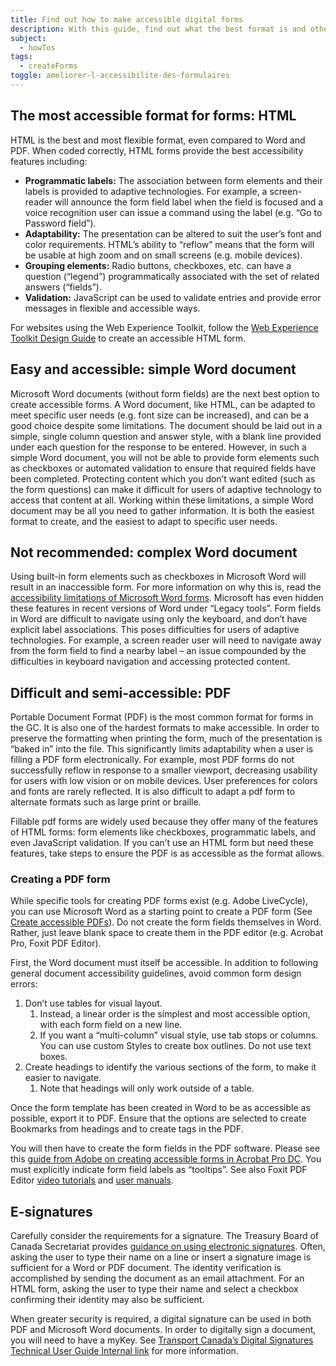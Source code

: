 ```yaml
---
title: Find out how to make accessible digital forms
description: With this guide, find out what the best format is and other helpful tips for making accessible digital forms.
subject:
  - howTos
tags:
  - createForms
toggle: ameliorer-l-accessibilite-des-formulaires
---
```

## The most accessible format for forms: HTML

HTML is the best and most flexible format, even compared to Word and PDF. When coded correctly, HTML forms provide the best accessibility features including:

- **Programmatic labels:** The association between form elements and their labels is provided to adaptive technologies. For example, a screen-reader will announce the form field label when the field is focused and a voice recognition user can issue a command using the label (e.g. “Go to Password field”).
- **Adaptability:** The presentation can be altered to suit the user’s font and color requirements. HTML’s ability to “reflow” means that the form will be usable at high zoom and on small screens (e.g. mobile devices).
- **Grouping elements:** Radio buttons, checkboxes, etc. can have a question (“legend”) programmatically associated with the set of related answers (“fields”).
- **Validation:** JavaScript can be used to validate entries and provide error messages in flexible and accessible ways.

For websites using the Web Experience Toolkit, follow the [Web Experience Toolkit Design Guide](https://wet-boew.github.io/wet-boew-styleguide/design/forms-en.html) to create an accessible HTML form.

## Easy and accessible: simple Word document

Microsoft Word documents (without form fields) are the next best option to create accessible forms. A Word document, like HTML, can be adapted to meet specific user needs (e.g. font size can be increased), and can be a good choice despite some limitations. The document should be laid out in a simple, single column question and answer style, with a blank line provided under each question for the response to be entered. However, in such a simple Word document, you will not be able to provide form elements such as checkboxes or automated validation to ensure that required fields have been completed. Protecting content which you don’t want edited (such as the form questions) can make it difficult for users of adaptive technology to access that content at all. Working within these limitations, a simple Word document may be all you need to gather information. It is both the easiest format to create, and the easiest to adapt to specific user needs.

## Not recommended: complex Word document

Using built-in form elements such as checkboxes in Microsoft Word will result in an inaccessible form. For more information on why this is, read the [accessibility limitations of Microsoft Word forms](https://accessible-digital-documents.com/blog/you-cant-make-microsoft-word-forms-accessible-enough/). Microsoft has even hidden these features in recent versions of Word under “Legacy tools”. Form fields in Word are difficult to navigate using only the keyboard, and don’t have explicit label associations. This poses difficulties for users of adaptive technologies. For example, a screen reader user will need to navigate away from the form field to find a nearby label – an issue compounded by the difficulties in keyboard navigation and accessing protected content.

## Difficult and semi-accessible: PDF

Portable Document Format (PDF) is the most common format for forms in the GC. It is also one of the hardest formats to make accessible. In order to preserve the formatting when printing the form, much of the presentation is “baked in” into the file. This significantly limits adaptability when a user is filling a PDF form electronically. For example, most PDF forms do not successfully reflow in response to a smaller viewport, decreasing usability for users with low vision or on mobile devices. User preferences for colors and fonts are rarely reflected. It is also difficult to adapt a pdf form to alternate formats such as large print or braille.

Fillable pdf forms are widely used because they offer many of the features of HTML forms: form elements like checkboxes, programmatic labels, and even JavaScript validation. If you can’t use an HTML form but need these features, take steps to ensure the PDF is as accessible as the format allows.

### Creating a PDF form

While specific tools for creating PDF forms exist (e.g. Adobe LiveCycle), you can use Microsoft Word as a starting point to create a PDF form (See [Create accessible PDFs](https://support.microsoft.com/en-us/office/create-accessible-pdfs-064625e0-56ea-4e16-ad71-3aa33bb4b7ed)). Do not create the form fields themselves in Word. Rather, just leave blank space to create them in the PDF editor (e.g. Acrobat Pro, Foxit PDF Editor).

First, the Word document must itself be accessible. In addition to following general document accessibility guidelines, avoid common form design errors:

1. Don’t use tables for visual layout.
    1. Instead, a linear order is the simplest and most accessible option, with each form field on a new line.
    2. If you want a “multi-column” visual style, use tab stops or columns. You can use custom Styles to create box outlines. Do not use text boxes.
2. Create headings to identify the various sections of the form, to make it easier to navigate.
    1. Note that headings will only work outside of a table.

Once the form template has been created in Word to be as accessible as possible, export it to PDF. Ensure that the options are selected to create Bookmarks from headings and to create tags in the PDF.

You will then have to create the form fields in the PDF software. Please see this [guide from Adobe on creating accessible forms in Acrobat Pro DC](https://www.adobe.com/accessibility/products/acrobat/creating-accessible-forms.html). You must explicitly indicate form field labels as “tooltips”. See also Foxit PDF Editor [video tutorials](https://www.foxitsoftware.com/support/tutorial/) and [user manuals](https://www.foxitsoftware.com/support/usermanuals.php).

## E-signatures

Carefully consider the requirements for a signature. The Treasury Board of Canada Secretariat provides [guidance on using electronic signatures](https://www.canada.ca/en/government/system/digital-government/online-security-privacy/government-canada-guidance-using-electronic-signatures.html). Often, asking the user to type their name on a line or insert a signature image is sufficient for a Word or PDF document. The identity verification is accomplished by sending the document as an email attachment. For an HTML form, asking the user to type their name and select a checkbox confirming their identity may also be sufficient.

When greater security is required, a digital signature can be used in both PDF and Microsoft Word documents. In order to digitally sign a document, you will need to have a myKey. See [Transport Canada’s Digital Signatures Technical User Guide<span class="fas fa-external-link-square-alt mrgn-lft-sm mrgn-rght-sm" aria-hidden="true"></span><span class="wb-inv"> Internal link</span>](https://wiki.gccollab.ca/images/5/57/TCDS_EN_HOWTO.DOCX) for more information.

